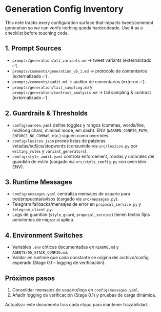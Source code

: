 # Generation Config Inventory

This note tracks every configuration surface that impacts tweet/comment generation so we can verify nothing queda hardcodeado. Use it as a checklist before touching code.

## 1. Prompt Sources
- `prompts/generation/all_variants.md` → tweet variants (externalizado ✅).
- `prompts/comments/generation_v5_1.md` → protocolo de comentarios (externalizado ✅).
- `prompts/comments/audit.md` → auditor de comentarios (externo ✅).
- `prompts/generation/tail_sampling.md` y `prompts/generation/contrast_analysis.md` → tail sampling & contrast (externalizado ✅).

## 2. Guardrails & Thresholds
- `config/warden.yaml` define toggles y rangos (commas, words/line, mid/long chars, minimal mode, em dash). ENV (`WARDEN_CONFIG_PATH`, `ENFORCE_NO_COMMAS`, etc.) siguen como overrides.
- `config/lexicon.json` provee listas de palabras vetadas/sufijos/stopwords (consumido vía `src/lexicon.py` por `writing_rules` y `variant_generators`).
- `config/style_audit.yaml` controla enforcement, rondas y umbrales del guardián de estilo (cargado vía `src/style_config.py` con overrides ENV).

## 3. Runtime Messages
- `config/messages.yaml` centraliza mensajes de usuario para bot/propuesta/avisos (cargado vía `src/messages.py`).
- Telegram fallbacks/mensajes de error en `proposal_service.py` y `telegram_client.py`.
- Logs de guardian (`style_guard`, `proposal_service`) tienen textos fijos pendientes de migrar si aplica.

## 4. Environment Switches
- Variables `.env` críticas documentadas en `README.md` y `AGENTS/05_STACK_CONFIG.md`.
- Validar en runtime que cada constante se origina del archivo/config esperado (Stage 0.1 – logging de verificación).

## Próximos pasos
1. Consolidar mensajes de usuario/logs en `config/messages.yaml`.
2. Añadir logging de verificación (Stage 0.1) y pruebas de carga dinámica.

Actualizar este documento tras cada etapa para mantener trazabilidad.

